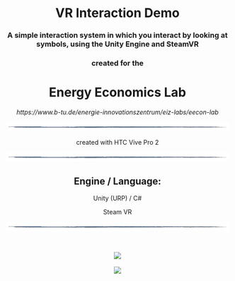 <h1 align="center">VR Interaction Demo</h1>
<h3 align="center">A simple interaction system in which you interact by looking at symbols, using the Unity Engine and SteamVR</h3>
<h3 align="center">created for the</h3>
<h1 align="center"> Energy Economics Lab</h1>
<!--<p align="center"><img src=/Assets/Art/Textures/UI/EECON_White_Transparent.png height=256px></p>-->
<p align="center"><i>https://www.b-tu.de/energie-innovationszentrum/eiz-labs/eecon-lab</i></p>
<p align="center"><img src=/readme/line2.png></p>
<p align="center">created with HTC Vive Pro 2</p>
<p align="center"><img src=/readme/line2.png></p>
<h2 align="center">Engine / Language:</h2> 
<p align="center">Unity (URP) / C#</p>
<p align="center">Steam VR</p>
<p align="center"><img src=/readme/line2.png></p>
</br>
<p align="center"><img src=/readme/d1.gif></p>
<p align="center"><img src=/readme/d2.gif></p>
